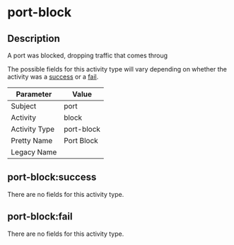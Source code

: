 port-block
==========

Description
-----------
A port was blocked, dropping traffic that comes throug

The possible fields for this activity type will vary depending on whether the activity was a [success](#port-blocksuccess) or a [fail](#port-blockfail).

| Parameter     | Value      |
| ------------- | ---------- |
| Subject       | port       |
| Activity      | block      |
| Activity Type | port-block |
| Pretty Name   | Port Block |
| Legacy Name   |            |

port-block:success
------------------

There are no fields for this activity type.


port-block:fail
---------------

There are no fields for this activity type.
